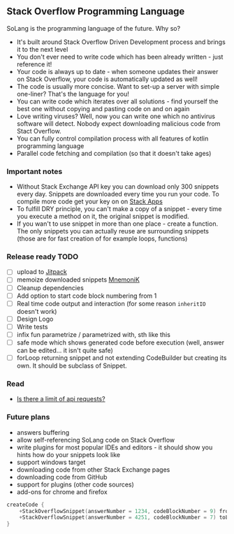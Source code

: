 Stack Overflow Programming Language
---

SoLang is the programming language of the future. Why so?
 - It's built around Stack Overflow Driven Development process and brings it to the next level
 - You don't ever need to write code which has been already written - just reference it!
 - Your code is always up to date - when someone updates their answer on Stack Overflow, your code is automatically updated as well!
 - The code is usually more concise. Want to set-up a server with simple one-liner? That's the language for you!
 - You can write code which iterates over all solutions - find yourself the best one without copying and pasting code on and on again
 - Love writing viruses? Well, now you can write one which no antivirus software will detect. Nobody expect downloading malicious code from Stact Overflow.
 - You can fully control compilation process with all features of kotlin programming language
 - Parallel code fetching and compilation (so that it doesn't take ages)
 
### Important notes
 - Without Stack Exchange API key you can download only 300 snippets every day. Snippets are downloaded every time you run your code. To compile more code get your key on on [Stack Apps](http://stackapps.com/apps/oauth/register)
 - To fulfill DRY principle, you can't make a copy of a snippet - every time you execute a method on it, the original snippet is modified.
 - If you wan't to use snippet in more than one place - create a function. The only snippets you can actually reuse are surrounding snippets (those are for fast creation of for example loops, functions)

### Release ready TODO
 - [ ] upload to [Jitpack](https://jitpack.io/)
 - [ ] memoize downloaded snippets [MnemoniK](https://github.com/aballano/MnemoniK)
 - [ ] Cleanup dependencies
 - [ ] Add option to start code block numbering from 1
 - [ ] Real time code output and interaction (for some reason `inheritIO` doesn't work)
 - [ ] Design Logo
 - [ ] Write tests
 - [ ] infix fun parametrize / parametrized with, sth like this
 - [ ] safe mode which shows generated code before execution (well, answer can be edited... it isn't quite safe)
 - [ ] forLoop returning snippet and not extending CodeBuilder but creating its own. It should be subclass of Snippet.
 
### Read
 - [Is there a limit of api requests?](https://stackapps.com/questions/3055/is-there-a-limit-of-api-requests)

### Future plans
 - answers buffering
 - allow self-referencing SoLang code on Stack Overflow
 - write plugins for most popular IDEs and editors - it should show you hints how do your snippets look like
 - support windows target
 - downloading code from other Stack Exchange pages
 - downloading code from GitHub
 - support for plugins (other code sources)
 - add-ons for chrome and firefox

```kotlin
createCode {
    +StackOverflowSnippet(answerNumber = 1234, codeBlockNumber = 9) fromLine 30 toLine 35
    +StackOverflowSnippet(answerNumber = 4251, codeBlockNumber = 7) toLine 3
}
```
